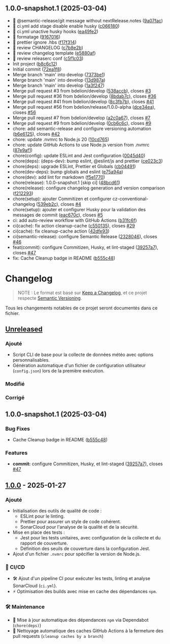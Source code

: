 ## 1.0.0-snapshot.1 (2025-03-04)

* :poop: @semantic-release/git message without nextRelease.notes ([9a07fac](https://github.com/bdelion/weather-harvest/commit/9a07fac))
* :poop: ci.yml add stage disable enable husky ([c066180](https://github.com/bdelion/weather-harvest/commit/c066180))
* :poop: ci.yml unactive husky hooks ([ea49fe2](https://github.com/bdelion/weather-harvest/commit/ea49fe2))
* :poop: formatage ([9167016](https://github.com/bdelion/weather-harvest/commit/9167016))
* :poop: prettier ignore .hbs ([f17f314](https://github.com/bdelion/weather-harvest/commit/f17f314))
* :poop: review CHANGELOG ([c7b8e2b](https://github.com/bdelion/weather-harvest/commit/c7b8e2b))
* :poop: review changelog template ([e5880af](https://github.com/bdelion/weather-harvest/commit/e5880af))
* :poop: review releaserc conf ([c5f1c03](https://github.com/bdelion/weather-harvest/commit/c5f1c03))
* Init project ([b8c6c12](https://github.com/bdelion/weather-harvest/commit/b8c6c12))
* Initial commit ([72ea1f8](https://github.com/bdelion/weather-harvest/commit/72ea1f8))
* Merge branch 'main' into develop ([7373be1](https://github.com/bdelion/weather-harvest/commit/7373be1))
* Merge branch 'main' into develop ([13d987a](https://github.com/bdelion/weather-harvest/commit/13d987a))
* Merge branch 'main' into develop ([1a3f247](https://github.com/bdelion/weather-harvest/commit/1a3f247))
* Merge pull request #3 from bdelion/develop ([538accb](https://github.com/bdelion/weather-harvest/commit/538accb)), closes [#3](https://github.com/bdelion/weather-harvest/issues/3)
* Merge pull request #36 from bdelion/develop ([8bdab7c](https://github.com/bdelion/weather-harvest/commit/8bdab7c)), closes [#36](https://github.com/bdelion/weather-harvest/issues/36)
* Merge pull request #41 from bdelion/develop ([8c3fb7b](https://github.com/bdelion/weather-harvest/commit/8c3fb7b)), closes [#41](https://github.com/bdelion/weather-harvest/issues/41)
* Merge pull request #56 from bdelion/release/1.0.0-alpha ([dce34ea](https://github.com/bdelion/weather-harvest/commit/dce34ea)), closes [#56](https://github.com/bdelion/weather-harvest/issues/56)
* Merge pull request #7 from bdelion/develop ([a2c0a67](https://github.com/bdelion/weather-harvest/commit/a2c0a67)), closes [#7](https://github.com/bdelion/weather-harvest/issues/7)
* Merge pull request #9 from bdelion/develop ([0cb6c6c](https://github.com/bdelion/weather-harvest/commit/0cb6c6c)), closes [#9](https://github.com/bdelion/weather-harvest/issues/9)
* chore: add semantic-release and configure versioning automation ([b6e6125](https://github.com/bdelion/weather-harvest/commit/b6e6125)), closes [#42](https://github.com/bdelion/weather-harvest/issues/42)
* chore: update .nvmrc to Node.js 20 ([10cd765](https://github.com/bdelion/weather-harvest/commit/10cd765))
* chore: update GitHub Actions to use Node.js version from .nvmrc ([87e9af1](https://github.com/bdelion/weather-harvest/commit/87e9af1))
* chore(config): update ESLint and Jest configuration ([0045d40](https://github.com/bdelion/weather-harvest/commit/0045d40))
* chore(deps): (deps-dev): bump eslint, @eslint/js and prettier ([ce023c3](https://github.com/bdelion/weather-harvest/commit/ce023c3))
* chore(deps): upgrade ESLint, Prettier et Globals ([cb04491](https://github.com/bdelion/weather-harvest/commit/cb04491))
* chore(dev-deps): bump globals and eslint ([e75a94a](https://github.com/bdelion/weather-harvest/commit/e75a94a))
* chore(dev): add lint for markdown ([f5e1770](https://github.com/bdelion/weather-harvest/commit/f5e1770))
* chore(release): 1.0.0-snapshot.1 [skip ci] ([48bcd61](https://github.com/bdelion/weather-harvest/commit/48bcd61))
* chore(release): configure changelog generation and version comparison ([f212293](https://github.com/bdelion/weather-harvest/commit/f212293))
* chore(setup): ajouter Commitizen et configurer cz-conventional-changelog ([539eb2c](https://github.com/bdelion/weather-harvest/commit/539eb2c)), closes [#4](https://github.com/bdelion/weather-harvest/issues/4)
* chore(setup): ajouter et configurer Husky pour la validation des messages de commit ([eac670c](https://github.com/bdelion/weather-harvest/commit/eac670c)), closes [#5](https://github.com/bdelion/weather-harvest/issues/5)
* ci: add auto-review workflow with GitHub Actions ([b31fc6f](https://github.com/bdelion/weather-harvest/commit/b31fc6f))
* ci(cache): fix action cleanup-cache ([c550135](https://github.com/bdelion/weather-harvest/commit/c550135)), closes [#29](https://github.com/bdelion/weather-harvest/issues/29)
* ci(cache): fix cleanup-cache action ([42dfe93](https://github.com/bdelion/weather-harvest/commit/42dfe93))
* ci(semantic-release): configure Semantic Release ([2328046](https://github.com/bdelion/weather-harvest/commit/2328046)), closes [#46](https://github.com/bdelion/weather-harvest/issues/46)
* feat(commit): configure Commitizen, Husky, et lint-staged ([39257a7](https://github.com/bdelion/weather-harvest/commit/39257a7)), closes [#47](https://github.com/bdelion/weather-harvest/issues/47)
* fix: Cache Cleanup badge in README ([b555c48](https://github.com/bdelion/weather-harvest/commit/b555c48))

<!-- markdownlint-disable MD024 -->

# Changelog

> NOTE : Le format est basé sur [Keep a Changelog], et ce projet respecte [Semantic Versioning].

Tous les changements notables de ce projet seront documentés dans ce fichier.

## [Unreleased]

### Ajouté

- Script CLI de base pour la collecte de données météo avec options personnalisables.
- Génération automatique d'un fichier de configuration utilisateur (`config.json`) lors de la première exécution.

### Modifié

### Corrigé

## 1.0.0-snapshot.1 (2025-03-04)

### Bug Fixes

- Cache Cleanup badge in README ([b555c48](https://github.com/bdelion/weather-harvest/commit/b555c4812005a5620fdf87c7a0f5067bfc64620d))

### Features

- **commit:** configure Commitizen, Husky, et lint-staged ([39257a7](https://github.com/bdelion/weather-harvest/commit/39257a76cd8d96ddb9f74f337d1eb5a49c7701f5)), closes [#47](https://github.com/bdelion/weather-harvest/issues/47)

## [1.0.0] - 2025-01-27

### Ajouté

- Initialisation des outils de qualité de code :
  - ESLint pour le linting.
  - Prettier pour assurer un style de code cohérent.
  - SonarCloud pour l'analyse de la qualité et de la sécurité.
- Mise en place des tests :
  - Jest pour les tests unitaires, avec configuration de la collecte et du rapport de couverture.
  - Définition des seuils de couverture dans la configuration Jest.
- Ajout d'un fichier `.nvmrc` pour spécifier la version de Node.js.

### 🚀 CI/CD

- 🛠 Ajout d'un pipeline CI pour exécuter les tests, linting et analyse SonarCloud (`ci.yml`).
- ⚡ Optimisation des builds avec mise en cache des dépendances `npm`.

### 🛠 Maintenance

- 🔄 Mise à jour automatique des dépendances `npm` via Dependabot (`chore(deps)`)
- 🔄 Nettoyage automatique des caches GitHub Actions à la fermeture des pull requests (`cleanup caches by a branch`)

<!-- liens -->

[Keep a Changelog]: https://keepachangelog.com/fr/1.0.0/ 'CHANGELOG Template et bonnes pratiques'
[Semantic Versioning]: https://semver.org/lang/fr/ 'Bonnes pratiques de la Gestion de Version'
[Unreleased]: https://github.com/bdelion/weather-harvest/compare/1.0.0...develop 'Comparaison de la dernière version avec la future'
[1.0.0]: https://github.com/bdelion/weather-harvest/releases/tag/1.0.0
